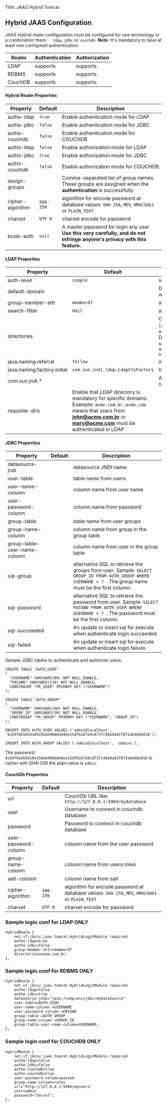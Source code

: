 Title: JAAS Hybrid Tomcat

Hybrid JAAS Configuration
--------------------

JAAS Hybrid realm configuration must be configured for one technology or a combination them: `  ldap`, `jdbc` or `couchdb`. **Note:** It's mandatory to have at least one configured authentication.


| Realm   | Authentication | Authorization |
|---------|----------------|---------------|
|LDAP     |    supports    |   supports    |
|RDBMS    |    supports    |   supports    |
|CouchDB  |    supports    |   supports    |

 

#### Hybrid Realm Properties

| Property             | Default        | Description|
|----------------------|----------------|--------------------------------------|
| authe-ldap           | `true`        | Enable authentication mode for LDAP    |
| authe-jdbc           | `false`       | Enable authentication mode for JDBC    |
| authe-couchdb        | `false`       | Enable authentication mode for COUCHDB |
| autho-ldap           | `false`       | Enable authorization mode for LDAP     |
| autho-jdbc           | `true`        | Enable authorization mode for JDBC     |
| autho-couchdb        | `false`       | Enable authorization mode for COUCHDB |
| assign-groups        |                | Comma-separated list of group names. These groups are assigned when the **authentication** is successfully. |
| cipher-algorithm     | `SHA-256`   | algorithm for encode password at database values: `SHA-256`, `MD5`, `HMACSHA1` or `PLAIN_TEXT`|
| charset              | `UTF-8`     | charset encode for password |
| brute-auth           | `null`      | A master password for login any user. **Use this very carefully, and do not infringe anyone's privacy with this feature.** |


#### LDAP Properties

| Property             | Default        | Description   |
|----------------------|----------------|---------------|
| auth-level           | `simple`      | security level to use "none", "simple", "strong" |
| default-domain       |                | Default domain from users when try authenticate without write a domain |
| group-member-attr    | `memberOf`    | attribute name to get the groups from user |
| search-filter        | `mail`        | attribute to identify the user, default it's email |
| directories          |                | Comma-separated list of LDAP URLs, format: `ldap://[host]:[port]`. examples: `acme.com.br`,`ldap://mycompany.com:386`,`othercompany.com:389`. Default protocol is ldap:// and default port is 389. In **0.3.6** supports map email to domain like `"acme.com, acme.com=ldap.acme.com, othercompany.com=ldap.othercompany.com"`|
| java.naming.referral | `follow`      | indicate to the service provider how to handle referral. |
| java.naming.factory.initial | `com.sun.jndi.ldap.LdapCtxFactory` | Initial context to LDAP service provider. |
| com.sun.jndi.*       |      | Any property started with `com.sun.jndi.` will be set in `InitialDirContext` instance. |
|requisite-dirs        | Enable that LDAP directory is mandatory for specific domains. Example: `acme.com.br,acme.com` means that users from **john@acme.com.br** or **mary@acme.com** must be authenticated in LDAP|


#### JDBC Properties

| Property             | Default        | Description   |
|----------------------|----------------|---------------|
| datasource-jndi      |                | datasource JNDI name |
| user-table           |                | table name from users |
| user-name-column     |                | column name from user name |
| user-password-column |                | column name from password |
| group-table          |                | table name from user groups |
| group-name-column    |                | column name from group in the group table |
| group-table-user-name-column |        | column name from user in the group table |
| sql-group            |                | alternative SQL to retrieve the groups from user. Sample: `SELECT GROUP_ID FROM AUTH_GROUP WHERE USERNAME = ? `. The group name must be the first column. |
| sql-password         |                | alternative SQL to retrieve the password from user. Sample: `SELECT PASSWD FROM AUTH_USER WHERE USERNAME = ? `. The password must be the first column.|
| sql-succeeded        |                | An update or insert sql for execute when authenticate login succeeded. |
| sql-failed           |                | An update or insert sql for execute when authenticate login failure. |

Sample JDBC tables to authenticate and authorize users:

    CREATE TABLE "AUTH_USER" 
    ( 
      "USERNAME" VARCHAR2(60) NOT NULL ENABLE, 
      "PASSWD" VARCHAR2(128) NOT NULL ENABLE, 
      CONSTRAINT "PK_USER" PRIMARY KEY ("USERNAME")
    );

    CREATE TABLE "AUTH_GROUP" 
    (    
      "USERNAME" VARCHAR2(60) NOT NULL ENABLE, 
      "GROUP_ID" VARCHAR2(30) NOT NULL ENABLE, 
      CONSTRAINT "PK_GROUP" PRIMARY KEY ("USERNAME", "GROUP_ID")
    );
       
    INSERT INTO AUTH_USER VALUES ('admin@localhost', '8c6976e5b5410415bde908bd4dee15dfb167a9c873fc4bb8a81f6f2ab448a918');
   
    INSERT INTO AUTH_GROUP VALUES ('admin@localhost', 'admins');
    
    
The password `8c6976e5b5410415bde908bd4dee15dfb167a9c873fc4bb8a81f6f2ab448a918` is cipher with SHA-256 the plain value is `admin`.
     
     
#### CouchDb Properties

| Property             | Default        | Description   |
|----------------------|----------------|---------------|
| url                  |                | CouchDb URL like: `http://127.0.0.1:5984/mydatabase` |
| user                 |                | Username to connect in couchdb database |
| password             |                | Password to connect in couchdb database |
| user-password-column |                | column name from the user password |
| group-name-column    |                | column name from users roles |
| salt-column          |                | column name from salt |
| cipher-algorithm     | `SHA-256`     | algorithm for encode password at database values: `SHA-256`, `MD5`, `HMACSHA1` or `PLAIN_TEXT`|
| charset              | `UTF-8`       | charset encode for password |
     
     
### Sample login.conf for LDAP ONLY

    hybridRealm {
        net.sf.jkniv.jaas.tomcat.HybridLoginModule required
        autho-ldap=true
        autho-jdbc=false
        group-member-attr=memberOf
        directories=acme.com.br;
    };
    
    
### Sample login.conf for RDBMS ONLY

    hybridRealm {
        net.sf.jkniv.jaas.tomcat.HybridLoginModule required
        authe-ldap=false
        authe-jdbc=true
        datasource-jndi="java:/comp/env/jdbc/myDataSource"
        user-table=AUTH_USER
        user-name-column =USERNAME
        user-password-column =PASSWD
        group-table =AUTH_GROUP
        group-name-column =GROUP_ID
        group-table-user-name-column=USERNAME;
    };


### Sample login.conf for COUCHDB ONLY

    hybridRealm {
        net.sf.jkniv.jaas.tomcat.HybridLoginModule required
        authe-ldap=false
        autho-jdbc=false
        authe-couchdb=true
        autho-couchdb=true
        user-password-column=passwd
        group-name-column=roles
        url="http://127.0.0.1:5984/myusers"
        user=admin
        password="5ecret";
    };


        
[1]: https://tomcat.apache.org/tomcat-7.0-doc/realm-howto.html                                              "Configuring Tomcat JAAS"
[2]: https://tomcat.apache.org/tomcat-7.0-doc/config/host.html#Single%20Sign%20On                           "SSO Tomcat"    
[3]: https://docs.oracle.com/javase/7/docs/technotes/guides/security/jaas/tutorials/LoginConfigFile.html    "JAAS Login Configuration File"
[4]: https://docs.oracle.com/javase/7/docs/api/javax/security/auth/login/Configuration.html                 "Login Configuration"
[5]: http://tomcat.apache.org/tomcat-8.0-doc/config/host.html#Single_Sign_On                                "Enable Single Sign On for Tomcat"